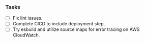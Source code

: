 ### Tasks

- [ ] Fix lint issues.
- [ ] Complete CICD to include deployment step.
- [ ] Try esbuild and utilize source maps for error tracing on AWS CloudWatch.